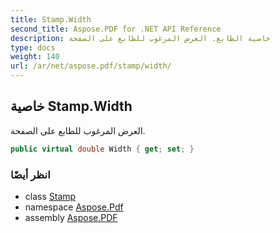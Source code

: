 ```yaml
---
title: Stamp.Width
second_title: Aspose.PDF for .NET API Reference
description: خاصية الطابع. العرض المرغوب للطابع على الصفحة
type: docs
weight: 140
url: /ar/net/aspose.pdf/stamp/width/
---
```

## خاصية Stamp.Width

العرض المرغوب للطابع على الصفحة.

```csharp
public virtual double Width { get; set; }
```

### انظر أيضًا

* class [Stamp](../)
* namespace [Aspose.Pdf](../../../aspose.pdf/)
* assembly [Aspose.PDF](../../../)